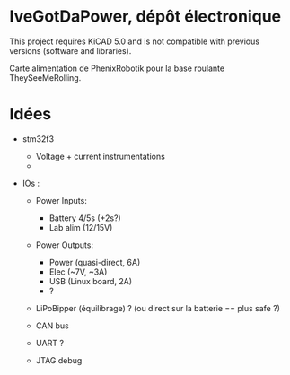 # IveGotDaPower, dépôt électronique

<div class="alert alert-warning">
    This project requires KiCAD 5.0 and is not compatible with previous versions (software and libraries).
</div>

Carte alimentation de PhenixRobotik pour la base roulante TheySeeMeRolling.


# Idées

* stm32f3
  * Voltage + current instrumentations
  * 


* IOs :
  * Power Inputs:
    * Battery 4/5s (+2s?)
    * Lab alim (12/15V)
  * Power Outputs:
    * Power (quasi-direct, 6A)
    * Elec (~7V, ~3A)
    * USB (Linux board, 2A)
    * ?
  * LiPoBipper (équilibrage) ? (ou direct sur la batterie == plus safe ?)

  * CAN bus
  * UART ?
  * JTAG debug


